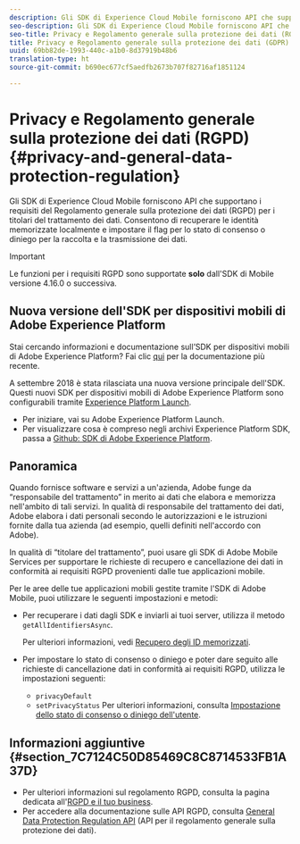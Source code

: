 ```yaml
---
description: Gli SDK di Experience Cloud Mobile forniscono API che supportano i requisiti del Regolamento generale sulla protezione dei dati (GDPR) per i titolari del trattamento dei dati. Consentono di recuperare le identità memorizzate localmente e impostare il flag per lo stato di consenso o diniego per la raccolta e la trasmissione dei dati.
seo-description: Gli SDK di Experience Cloud Mobile forniscono API che supportano i requisiti del Regolamento generale sulla protezione dei dati (GDPR) per i titolari del trattamento dei dati. Consentono di recuperare le identità memorizzate localmente e impostare il flag per lo stato di consenso o diniego per la raccolta e la trasmissione dei dati.
seo-title: Privacy e Regolamento generale sulla protezione dei dati (RGPD)
title: Privacy e Regolamento generale sulla protezione dei dati (GDPR)
uuid: 69bb82de-1993-440c-a1b0-8d37919b48b6
translation-type: ht
source-git-commit: b690ec677cf5aedfb2673b707f82716af1851124

---
```



# Privacy e Regolamento generale sulla protezione dei dati (RGPD){#privacy-and-general-data-protection-regulation}

Gli SDK di Experience Cloud Mobile forniscono API che supportano i requisiti del Regolamento generale sulla protezione dei dati (RGPD) per i titolari del trattamento dei dati. Consentono di recuperare le identità memorizzate localmente e impostare il flag per lo stato di consenso o diniego per la raccolta e la trasmissione dei dati.

>[!IMPORTANT]
>
>Le funzioni per i requisiti RGPD sono supportate **solo** dall'SDK di Mobile versione 4.16.0 o successiva.

## Nuova versione dell'SDK per dispositivi mobili di Adobe Experience Platform

Stai cercando informazioni e documentazione sull’SDK per dispositivi mobili di Adobe Experience Platform? Fai clic [qui](https://aep-sdks.gitbook.io/docs/) per la documentazione più recente.

A settembre 2018 è stata rilasciata una nuova versione principale dell'SDK. Questi nuovi SDK per dispositivi mobili di Adobe Experience Platform sono configurabili tramite [Experience Platform Launch](https://www.adobe.com/it/experience-platform/launch.html).

* Per iniziare, vai su Adobe Experience Platform Launch.
* Per visualizzare cosa è compreso negli archivi Experience Platform SDK, passa a [Github: SDK di Adobe Experience Platform](https://github.com/Adobe-Marketing-Cloud/acp-sdks).

## Panoramica

Quando fornisce software e servizi a un'azienda, Adobe funge da “responsabile del trattamento” in merito ai dati che elabora e memorizza nell'ambito di tali servizi. In qualità di responsabile del trattamento dei dati, Adobe elabora i dati personali secondo le autorizzazioni e le istruzioni fornite dalla tua azienda (ad esempio, quelli definiti nell'accordo con Adobe).

In qualità di “titolare del trattamento”, puoi usare gli SDK di Adobe Mobile Services per supportare le richieste di recupero e cancellazione dei dati in conformità ai requisiti RGPD provenienti dalle tue applicazioni mobile.

Per le aree delle tue applicazioni mobili gestite tramite l'SDK di Adobe Mobile, puoi utilizzare le seguenti impostazioni e metodi:

* Per recuperare i dati dagli SDK e inviarli ai tuoi server, utilizza il metodo `getAllIdentifiersAsync`.

   Per ulteriori informazioni, vedi [Recupero degli ID memorizzati](/help/ios/c-mob-privacy-gdpr-ios/c-mob-gdpr-ret-stored-ids-ios.md).

* Per impostare lo stato di consenso o diniego e poter dare seguito alle richieste di cancellazione dati in conformità ai requisiti RGPD, utilizza le impostazioni seguenti:

   * `privacyDefault`
   * `setPrivacyStatus`
   Per ulteriori informazioni, consulta [Impostazione dello stato di consenso o diniego dell'utente](/help/ios/c-mob-privacy-gdpr-ios/privacy.md).

## Informazioni aggiuntive {#section_7C7124C50D85469C8C8714533FB1A37D}

* Per ulteriori informazioni sul regolamento RGPD, consulta la pagina dedicata all'[RGPD e il tuo business](https://www.adobe.com/it/privacy/general-data-protection-regulation.html).
* Per accedere alla documentazione sulle API RGPD, consulta [General Data Protection Regulation API](https://adobe.io/apis/cloudplatform/gdpr.html) (API per il regolamento generale sulla protezione dei dati).

